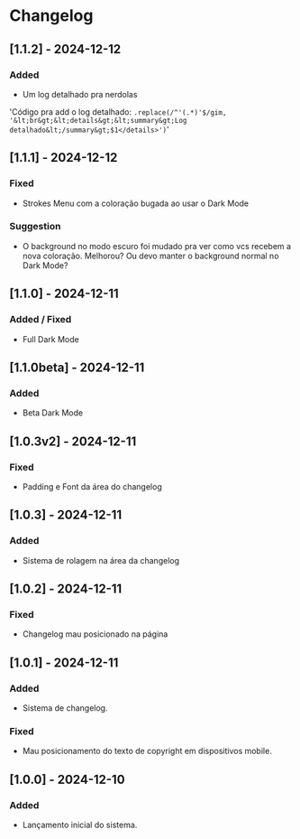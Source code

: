 # Changelog

## [1.1.2] - 2024-12-12
### Added
- Um log detalhado pra nerdolas

'Código pra add o log detalhado: <code>.replace(/^'(.*)'$/gim, '&lt;br&gt;&lt;details&gt;&lt;summary&gt;Log detalhado&lt;/summary&gt;$1&lt;/details&gt;')</code>'

## [1.1.1] - 2024-12-12
### Fixed
- Strokes Menu com a coloração bugada ao usar o Dark Mode

### Suggestion
- O background no modo escuro foi mudado pra ver como vcs recebem a nova coloração. Melhorou? Ou devo manter o background normal no Dark Mode?

## [1.1.0] - 2024-12-11
### Added / Fixed
- Full Dark Mode

## [1.1.0beta] - 2024-12-11
### Added
- Beta Dark Mode

## [1.0.3v2] - 2024-12-11
### Fixed
- Padding e Font da área do changelog

## [1.0.3] - 2024-12-11
### Added
- Sistema de rolagem na área da changelog

## [1.0.2] - 2024-12-11
### Fixed
- Changelog mau posicionado na página

## [1.0.1] - 2024-12-11
### Added
- Sistema de changelog.

### Fixed
- Mau posicionamento do texto de copyright em dispositivos mobile.

## [1.0.0] - 2024-12-10
### Added
- Lançamento inicial do sistema.
